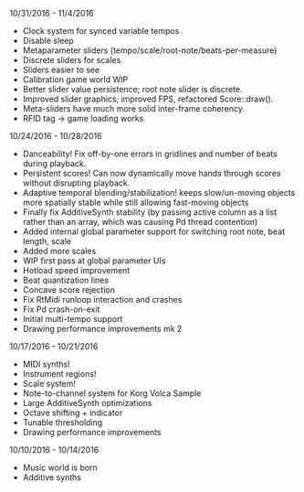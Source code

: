 


10/31/2016 - 11/4/2016
* Clock system for synced variable tempos
* Disable sleep
* Metaparameter sliders (tempo/scale/root-note/beats-per-measure)
* Discrete sliders for scales 
* Sliders easier to see
* Calibration game world WIP
* Better slider value persistence; root note slider is discrete.
* Improved slider graphics; improved FPS, refactored Score::draw().
* Meta-sliders have much more solid inter-frame coherency.
* RFID tag -> game loading works

10/24/2016 - 10/28/2016
* Danceability! Fix off-by-one errors in gridlines and number of beats during playback.
* Persistent scores!
    Can now dynamically move hands through scores without disrupting playback.
* Adaptive temporal blending/stabilization!
    keeps slow/un-moving objects more spatially stable 
    while still allowing fast-moving objects
* Finally fix AdditiveSynth stability
   (by passing active column as a list rather than an array, which was causing Pd thread contention)
* Added internal global parameter support for switching root note, beat length, scale 
* Added more scales
* WIP first pass at global parameter UIs
* Hotload speed improvement
* Beat quantization lines
* Concave score rejection
* Fix RtMidi runloop interaction and crashes
* Fix Pd crash-on-exit
* Initial multi-tempo support
* Drawing performance improvements mk 2


10/17/2016 - 10/21/2016
* MIDI synths!
* Instrument regions!
* Scale system!
* Note-to-channel system for Korg Volca Sample
* Large AdditiveSynth optimizations
* Octave shifting + indicator
* Tunable thresholding
* Drawing performance improvements

10/10/2016 - 10/14/2016
* Music world is born 
* Additive synths
